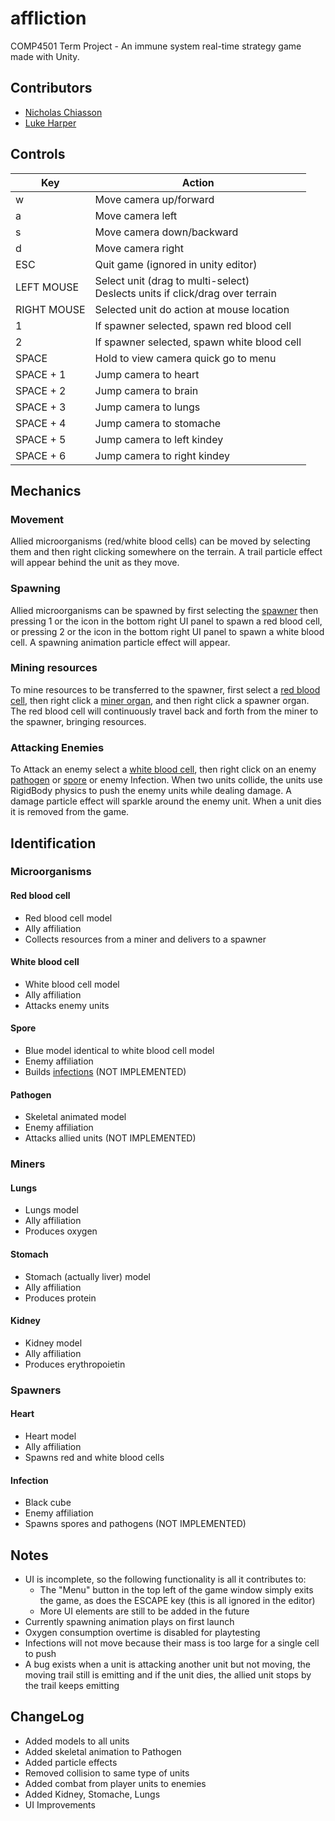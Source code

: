 # affliction
COMP4501 Term Project - An immune system real-time strategy game made with Unity.

## Contributors
- [Nicholas Chiasson](https://github.com/nicholaschiasson)
- [Luke Harper](https://github.com/Lharp5)

## Controls
| Key          | Action                                                                           |
| ------------ | -------------------------------------------------------------------------------- |
| w            | Move camera up/forward                                                           |
| a            | Move camera left                                                                 |
| s            | Move camera down/backward                                                        |
| d            | Move camera right                                                                |
| ESC          | Quit game (ignored in unity editor)                                              |
| LEFT MOUSE   | Select unit (drag to multi-select)<br/>Deslects units if click/drag over terrain |
| RIGHT MOUSE  | Selected unit do action at mouse location                                        |
| 1            | If spawner selected, spawn red blood cell                                        |
| 2            | If spawner selected, spawn white blood cell                                      |
| SPACE        | Hold to view camera quick go to menu                                             |
| SPACE + 1    | Jump camera to heart                                                             |
| SPACE + 2    | Jump camera to brain                                                             |
| SPACE + 3    | Jump camera to lungs                                                             |
| SPACE + 4    | Jump camera to stomache                                                          |
| SPACE + 5    | Jump camera to left kindey                                                       |
| SPACE + 6    | Jump camera to right kindey                                                      |


## Mechanics
### Movement
Allied microorganisms (red/white blood cells) can be moved by selecting them and then right clicking somewhere on the terrain. A trail particle effect will appear behind the unit as they move.

### Spawning
Allied microorganisms can be spawned by first selecting the [spawner](#spawners) then pressing 1 or the icon in the bottom right UI panel to spawn a red blood cell, or pressing 2 or the icon in the bottom right UI panel to spawn a white blood cell. A spawning animation particle effect will appear.

### Mining resources
To mine resources to be transferred to the spawner, first select a [red blood cell](#red-blood-cell), then right click a [miner organ](#miners), and then right click a spawner organ. The red blood cell will continuously travel back and forth from the miner to the spawner, bringing resources.

### Attacking Enemies
To Attack an enemy select a [white blood cell](#white-blood-cell), then right click on an enemy [pathogen](#pathogen) or [spore](#spore) or enemy Infection. When two units collide, the units use RigidBody physics to push the enemy units while dealing damage. A damage particle effect will sparkle around the enemy unit. When a unit dies it is removed from the game.

## Identification
### Microorganisms
#### Red blood cell
-   Red blood cell model
-   Ally affiliation
-   Collects resources from a miner and delivers to a spawner

#### White blood cell
-   White blood cell model
-   Ally affiliation
-   Attacks enemy units

#### Spore
-   Blue model identical to white blood cell model
-   Enemy affiliation
-   Builds [infections](#infection) (NOT IMPLEMENTED)

#### Pathogen
-   Skeletal animated model 
-   Enemy affiliation
-   Attacks allied units (NOT IMPLEMENTED)

### Miners
#### Lungs
-   Lungs model
-   Ally affiliation
-   Produces oxygen

#### Stomach
-   Stomach (actually liver) model
-   Ally affiliation
-   Produces protein

#### Kidney
-   Kidney model
-   Ally affiliation
-   Produces erythropoietin

### Spawners
#### Heart
-   Heart model
-   Ally affiliation
-   Spawns red and white blood cells

#### Infection
-   Black cube
-   Enemy affiliation
-   Spawns spores and pathogens (NOT IMPLEMENTED)

## Notes
-   UI is incomplete, so the following functionality is all it contributes to:
    -   The "Menu" button in the top left of the game window simply exits the game, as does the ESCAPE key (this is all ignored in the editor)
    -   More UI elements are still to be added in the future
-   Currently spawning animation plays on first launch
-   Oxygen consumption overtime is disabled for playtesting
-   Infections will not move because their mass is too large for a single cell to push
-   A bug exists when a unit is attacking another unit but not moving, the moving trail still is emitting and if the unit dies, the allied unit stops by the trail keeps emitting

## ChangeLog
- Added models to all units
- Added skeletal animation to Pathogen
- Added particle effects
- Removed collision to same type of units
- Added combat from player units to enemies
- Added Kidney, Stomache, Lungs
- UI Improvements
